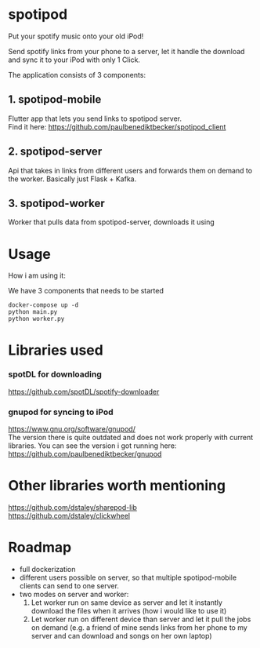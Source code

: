 # spotipod

Put your spotify music onto your old iPod!

Send spotify links from your phone to a server, let it handle the download and sync it to your iPod with only 1 Click.



The application consists of 3 components:

## 1. spotipod-mobile

Flutter app that lets you send links to spotipod server.<br>
Find it here:
https://github.com/paulbenediktbecker/spotipod_client

## 2. spotipod-server
Api that takes in links from different users and forwards them on demand to the worker. Basically just Flask + Kafka.

## 3. spotipod-worker
Worker that pulls data from spotipod-server, downloads it using 


# Usage

How i am using it:


We have 3 components that needs to be started 
```
docker-compose up -d
python main.py
python worker.py
```

# Libraries used
### spotDL for downloading
https://github.com/spotDL/spotify-downloader

### gnupod for syncing to iPod
https://www.gnu.org/software/gnupod/ <br>
The version there is quite outdated and does not work properly with current libraries.
You can see the version i got running here:
https://github.com/paulbenediktbecker/gnupod

# Other libraries worth mentioning
https://github.com/dstaley/sharepod-lib
https://github.com/dstaley/clickwheel

# Roadmap
- full dockerization
- different users possible on server, so that multiple spotipod-mobile clients can send to one server.
- two modes on server and worker: 
    1. Let worker run on same device as server and let it instantly download the files when it arrives (how i would like to use it)
    2. Let worker run on different device than server and let it pull the jobs on demand (e.g. a friend of mine sends links from her phone to my server and can download and songs on her own laptop)

